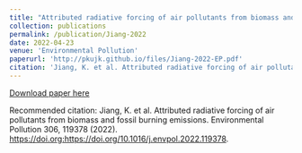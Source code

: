 ```yaml
---
title: "Attributed radiative forcing of air pollutants from biomass and fossil burning emissions"
collection: publications
permalink: /publication/Jiang-2022
date: 2022-04-23
venue: 'Environmental Pollution'
paperurl: 'http://pkujk.github.io/files/Jiang-2022-EP.pdf'
citation: 'Jiang, K. et al. Attributed radiative forcing of air pollutants from biomass and fossil burning emissions. Environmental Pollution 306, 119378 (2022). https://doi.org:https://doi.org/10.1016/j.envpol.2022.119378'
---
```


[Download paper here](http://pkujk.github.io/files/Jiang-2022-EP.pdf)

Recommended citation: Jiang, K. et al. Attributed radiative forcing of air pollutants from biomass and fossil burning emissions. Environmental Pollution 306, 119378 (2022). https://doi.org:https://doi.org/10.1016/j.envpol.2022.119378.
